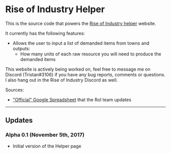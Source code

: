 # Rise of Industry Helper

This is the source code that powers the [Rise of Industry helper](https://3stan.github.io/roihelper/) website.

It currently has the following features:
* Allows the user to input a list of demanded items from towns and outputs:
  * How many units of each raw resource you will need to produce the demanded items

This website is actively being worked on, feel free to message me on Discord (Tristan#3106) if you have any bug reports, comments or questions. I also hang out in the Rise of Industry Discord as well.

Sources:
* ["Official" Google Spreadsheet](https://docs.google.com/spreadsheets/d/1d--4EFCvWRlK7t-P6cpwiwoG1kpP8ZQc2j4XVbCL-Uw/edit#gid=899845175) that the RoI team updates

---

## Updates

### Alpha 0.1 (November 5th, 2017)
* Initial version of the Helper page